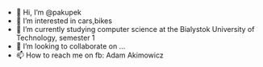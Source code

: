 - 👋 Hi, I’m @pakupek
- 👀 I’m interested in cars,bikes
- 🌱 I’m currently studying computer science at the Bialystok University of Technology, semester 1
- 💞️ I’m looking to collaborate on ...
- 📫 How to reach me on fb: Adam Akimowicz

<!---
pakupek/pakupek is a ✨ special ✨ repository because its `README.md` (this file) appears on your GitHub profile.
You can click the Preview link to take a look at your changes.
--->

